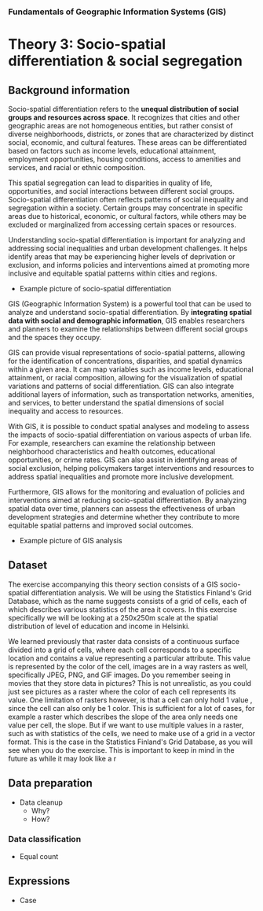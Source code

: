 ### Fundamentals of Geographic Information Systems (GIS)

# Theory 3: Socio-spatial differentiation & social segregation

## Background information
Socio-spatial differentiation refers to the **unequal distribution of social groups and resources across space**. It recognizes that cities and other geographic areas are not homogeneous entities, but rather consist of diverse neighborhoods, districts, or zones that are characterized by distinct social, economic, and cultural features. These areas can be differentiated based on factors such as income levels, educational attainment, employment opportunities, housing conditions, access to amenities and services, and racial or ethnic composition.

This spatial segregation can lead to disparities in quality of life, opportunities, and social interactions between different social groups. Socio-spatial differentiation often reflects patterns of social inequality and segregation within a society. Certain groups may concentrate in specific areas due to historical, economic, or cultural factors, while others may be excluded or marginalized from accessing certain spaces or resources.

Understanding socio-spatial differentiation is important for analyzing and addressing social inequalities and urban development challenges. It helps identify areas that may be experiencing higher levels of deprivation or exclusion, and informs policies and interventions aimed at promoting more inclusive and equitable spatial patterns within cities and regions.

- Example picture of socio-spatial differentiation

GIS (Geographic Information System) is a powerful tool that can be used to analyze and understand socio-spatial differentiation. By **integrating spatial data with social and demographic information**, GIS enables researchers and planners to examine the relationships between different social groups and the spaces they occupy.

GIS can provide visual representations of socio-spatial patterns, allowing for the identification of concentrations, disparities, and spatial dynamics within a given area. It can map variables such as income levels, educational attainment, or racial composition, allowing for the visualization of spatial variations and patterns of social differentiation. GIS can also integrate additional layers of information, such as transportation networks, amenities, and services, to better understand the spatial dimensions of social inequality and access to resources.

With GIS, it is possible to conduct spatial analyses and modeling to assess the impacts of socio-spatial differentiation on various aspects of urban life. For example, researchers can examine the relationship between neighborhood characteristics and health outcomes, educational opportunities, or crime rates. GIS can also assist in identifying areas of social exclusion, helping policymakers target interventions and resources to address spatial inequalities and promote more inclusive development.

Furthermore, GIS allows for the monitoring and evaluation of policies and interventions aimed at reducing socio-spatial differentiation. By analyzing spatial data over time, planners can assess the effectiveness of urban development strategies and determine whether they contribute to more equitable spatial patterns and improved social outcomes.

- Example picture of GIS analysis


## Dataset
The exercise accompanying this theory section consists of a GIS socio-spatial differentiation analysis. We will be using the Statistics Finland's Grid Database, which as the name suggests consists of a grid of cells, each of which describes various statistics of the area it covers. In this exercise specifically we will be looking at a 250x250m scale at the spatial distribution of level of education and income in Helsinki. 

We learned previously that raster data consists of a continuous surface divided into a grid of cells, where each cell corresponds to a specific location and contains a value representing a particular attribute. This value is represented by the color of the cell, images are in a way rasters as well, specifically JPEG, PNG, and GIF images. Do you remember seeing in movies that they store data in pictures? This is not unrealistic, as you could just see pictures as a raster where the color of each cell represents its value. One limitation of rasters however, is that a cell can only hold 1 value , since the cell can also only be 1 color. This is sufficient for a lot of cases, for example a raster which describes the slope of the area only needs one value per cell, the slope. But if we want to use multiple values in a raster, such as with statistics of the cells, we need to make use of a grid in a vector format. This is the case in the Statistics Finland's Grid Database, as you will see when you do the exercise. This is important to keep in mind in the future as while it may look like a r

## Data preparation
- Data cleanup
	- Why?
	- How?

### Data classification 
- Equal count

## Expressions
- Case



<!--stackedit_data:
eyJkaXNjdXNzaW9ucyI6eyJUSm5Lc3l5V01vRlFneHl0Ijp7In
N0YXJ0IjoxNTA0LCJlbmQiOjE1MTksInRleHQiOiJFeGFtcGxl
IHBpY3R1cmUifSwiNXNSZ3c2RE5QZmJCSWNmaSI6eyJzdGFydC
I6MzI5NCwiZW5kIjozMzI3LCJ0ZXh0IjoiLSBFeGFtcGxlIHBp
Y3R1cmUgb2YgR0lTIGFuYWx5c2lzIn19LCJjb21tZW50cyI6ey
JmVU5VcFFDYWszRkNrNVo3Ijp7ImRpc2N1c3Npb25JZCI6IlRK
bktzeXlXTW9GUWd4eXQiLCJzdWIiOiJnaDo0MDMwNDc4OCIsIn
RleHQiOiJBZGQgcGljdHVyZSIsImNyZWF0ZWQiOjE2ODY2MzY1
NDY0MjJ9LCJmTENIZnMwVmR3eDFxRFVXIjp7ImRpc2N1c3Npb2
5JZCI6IjVzUmd3NkROUGZiQkljZmkiLCJzdWIiOiJnaDo0MDMw
NDc4OCIsInRleHQiOiJBZGQgcGljdHVyZSIsImNyZWF0ZWQiOj
E2ODY2MzY3NzI1OTB9fSwiaGlzdG9yeSI6WzQ2MjQ1ODg3OCwx
MzMyMzc0OTQ4LC0xNzA1MjU4OTI3LC0xNTQzNTA1MDE1XX0=
-->